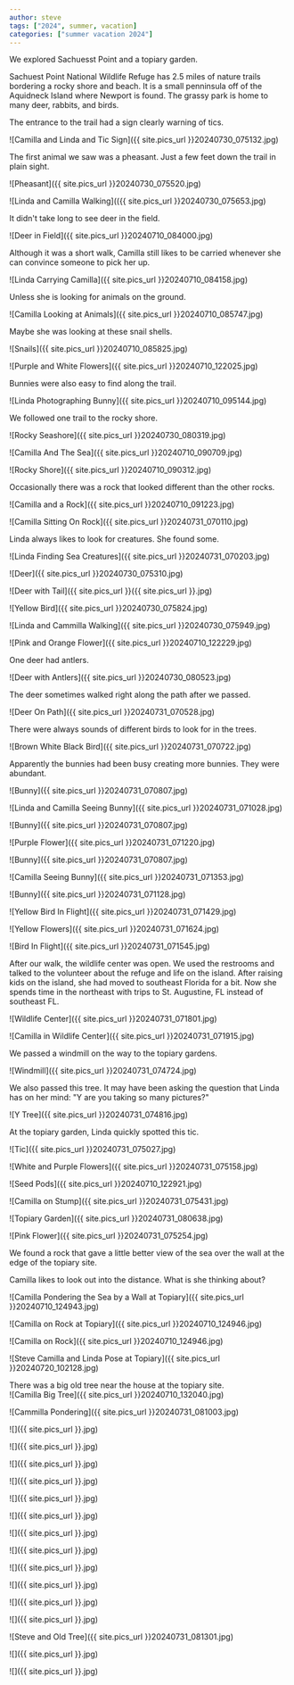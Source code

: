 ```yaml
---
author: steve
tags: ["2024", summer, vacation]
categories: ["summer vacation 2024"]
---
```

We explored Sachuesst Point and a topiary garden.  

Sachuest Point National Wildlife Refuge has 2.5 miles of nature trails bordering a rocky shore and beach. It is a small penninsula off of the Aquidneck Island where Newport is found. The grassy park is home to many deer, rabbits, and birds.  

The entrance to the trail had a sign clearly warning of tics.  

![Camilla and Linda and Tic Sign]({{ site.pics_url }}20240730_075132.jpg)  

The first animal we saw was a pheasant. Just a few feet down the trail in plain sight.  

![Pheasant]({{ site.pics_url }}20240730_075520.jpg)  

![Linda and Camilla Walking](({{ site.pics_url }}20240730_075653.jpg)

It didn't take long to see deer in the field.  

![Deer in Field]({{ site.pics_url }}20240710_084000.jpg)  

Although it was a short walk, Camilla still likes to be carried whenever she can convince someone to pick her up.  

![Linda Carrying Camilla]({{ site.pics_url }}20240710_084158.jpg)  

Unless she is looking for animals on the ground.  

![Camilla Looking at Animals]({{ site.pics_url }}20240710_085747.jpg)  

Maybe she was looking at these snail shells.  

![Snails]({{ site.pics_url }}20240710_085825.jpg)  

![Purple and White Flowers]({{ site.pics_url }}20240710_122025.jpg)  

Bunnies were also easy to find along the trail.  

![Linda Photographing Bunny]({{ site.pics_url }}20240710_095144.jpg)  

We followed one trail to the rocky shore.  

![Rocky Seashore]({{ site.pics_url }}20240730_080319.jpg)  

![Camilla And The Sea]({{ site.pics_url }}20240710_090709.jpg)  

![Rocky Shore]({{ site.pics_url }}20240710_090312.jpg)  

Occasionally there was a rock that looked different than the other rocks.  

![Camilla and a Rock]({{ site.pics_url }}20240710_091223.jpg)  

![Camilla Sitting On Rock]({{ site.pics_url }}20240731_070110.jpg)  

Linda always likes to look for creatures. She found some.  

![Linda Finding Sea Creatures]({{ site.pics_url }}20240731_070203.jpg)  

![Deer]({{ site.pics_url }}20240730_075310.jpg)  

![Deer with Tail]({{ site.pics_url }}({{ site.pics_url }}.jpg)  

![Yellow Bird]({{ site.pics_url }}20240730_075824.jpg)  

![Linda and Cammilla Walking]({{ site.pics_url }}20240730_075949.jpg)  


![Pink and Orange Flower]({{ site.pics_url }}20240710_122229.jpg)  

One deer had antlers.  

![Deer with Antlers]({{ site.pics_url }}20240730_080523.jpg)  

The deer sometimes walked right along the path after we passed.  

![Deer On Path]({{ site.pics_url }}20240731_070528.jpg)  

There were always sounds of different birds to look for in the trees.  

![Brown White Black Bird]({{ site.pics_url }}20240731_070722.jpg)  

Apparently the bunnies had been busy creating more bunnies. They were abundant.  

![Bunny]({{ site.pics_url }}20240731_070807.jpg)  

![Linda and Camilla Seeing Bunny]({{ site.pics_url }}20240731_071028.jpg)  

![Bunny]({{ site.pics_url }}20240731_070807.jpg)  

![Purple Flower]({{ site.pics_url }}20240731_071220.jpg)  

![Bunny]({{ site.pics_url }}20240731_070807.jpg)  

![Camilla Seeing Bunny]({{ site.pics_url }}20240731_071353.jpg)  

![Bunny]({{ site.pics_url }}20240731_071128.jpg)  

![Yellow Bird In Flight]({{ site.pics_url }}20240731_071429.jpg)  

![Yellow Flowers]({{ site.pics_url }}20240731_071624.jpg)  

![Bird In Flight]({{ site.pics_url }}20240731_071545.jpg)  

After our walk, the wildlife center was open. We used the restrooms and talked to the volunteer about the refuge and life on the island. After raising kids on the island, she had moved to southeast Florida for a bit. Now she spends time in the northeast with trips to St. Augustine, FL instead of southeast FL.  

![Wildlife Center]({{ site.pics_url }}20240731_071801.jpg)  

![Camilla in Wildlife Center]({{ site.pics_url }}20240731_071915.jpg)  

We passed a windmill on the way to the topiary gardens.  

![Windmill]({{ site.pics_url }}20240731_074724.jpg)  

We also passed this tree.  It may have been asking the question that Linda has on her mind: "Y are you taking so many pictures?"  

![Y Tree]({{ site.pics_url }}20240731_074816.jpg)  

At the topiary garden, Linda quickly spotted this tic.  

![Tic]({{ site.pics_url }}20240731_075027.jpg)  

![White and Purple Flowers]({{ site.pics_url }}20240731_075158.jpg)  

![Seed Pods]({{ site.pics_url }}20240710_122921.jpg)  

![Camilla on Stump]({{ site.pics_url }}20240731_075431.jpg)  

![Topiary Garden]({{ site.pics_url }}20240731_080638.jpg)  

![Pink Flower]({{ site.pics_url }}20240731_075254.jpg)  

We found a rock that gave a little better view of the sea over the wall at the edge of the topiary site.  

Camilla likes to look out into the distance. What is she thinking about?

![Camilla Pondering the Sea by a Wall at Topiary]({{ site.pics_url }}20240710_124943.jpg)  

![Camilla on Rock at Topiary]({{ site.pics_url }}20240710_124946.jpg)  


![Camilla on Rock]({{ site.pics_url }}20240710_124946.jpg)  





![Steve Camilla and Linda Pose at Topiary]({{ site.pics_url }}20240720_102128.jpg)  

There was a big old tree near the house at the topiary site.  
![Camilla Big Tree]({{ site.pics_url }}20240710_132040.jpg)  


![Cammilla Pondering]({{ site.pics_url }}20240731_081003.jpg)  


![]({{ site.pics_url }}.jpg)  

![]({{ site.pics_url }}.jpg)  

![]({{ site.pics_url }}.jpg)  


![]({{ site.pics_url }}.jpg)  

![]({{ site.pics_url }}.jpg)  

![]({{ site.pics_url }}.jpg)  


![]({{ site.pics_url }}.jpg)  

![]({{ site.pics_url }}.jpg)  

![]({{ site.pics_url }}.jpg)  


![]({{ site.pics_url }}.jpg)  

![]({{ site.pics_url }}.jpg)  

![]({{ site.pics_url }}.jpg)  

![Steve and Old Tree]({{ site.pics_url }}20240731_081301.jpg)  

![]({{ site.pics_url }}.jpg)  

![]({{ site.pics_url }}.jpg)  

